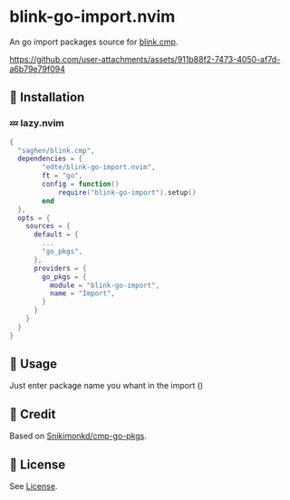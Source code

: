 # blink-go-import.nvim

An go import packages source for [blink.cmp](https://github.com/Saghen/blink.cmp).

https://github.com/user-attachments/assets/911b88f2-7473-4050-af7d-a6b79e79f094


## 🔨 Installation

### 💤 lazy.nvim
```lua
{
  "saghen/blink.cmp",
  dependencies = {
        "edte/blink-go-import.nvim",
        ft = "go",
        config = function()
            require("blink-go-import").setup()
        end
  },
  opts = {
    sources = {
      default = {
        ...
        "go_pkgs",
      },
      providers = {
        go_pkgs = {
          module = "blink-go-import",
          name = "Import",
        }
      }
    }
  }
}
```

## 📘 Usage
Just enter package name you whant in the import ()

## 💪 Credit
Based on [Snikimonkd/cmp-go-pkgs](https://github.com/Snikimonkd/cmp-go-pkgs).

## 📜 License
See [License](./LICENSE).
